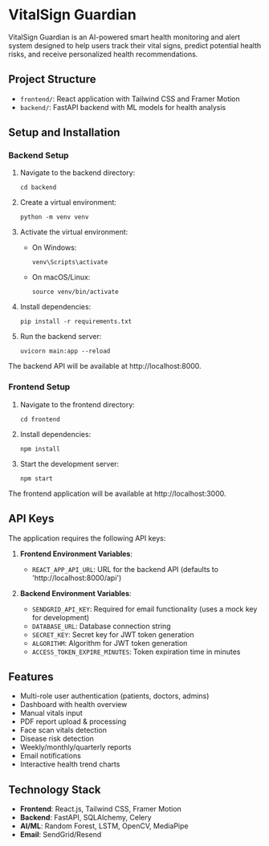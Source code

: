 # VitalSign Guardian

VitalSign Guardian is an AI-powered smart health monitoring and alert system designed to help users track their vital signs, predict potential health risks, and receive personalized health recommendations.

## Project Structure

- `frontend/`: React application with Tailwind CSS and Framer Motion
- `backend/`: FastAPI backend with ML models for health analysis

## Setup and Installation

### Backend Setup

1. Navigate to the backend directory:
   ```
   cd backend
   ```

2. Create a virtual environment:
   ```
   python -m venv venv
   ```

3. Activate the virtual environment:
   - On Windows:
     ```
     venv\Scripts\activate
     ```
   - On macOS/Linux:
     ```
     source venv/bin/activate
     ```

4. Install dependencies:
   ```
   pip install -r requirements.txt
   ```

5. Run the backend server:
   ```
   uvicorn main:app --reload
   ```

The backend API will be available at http://localhost:8000.

### Frontend Setup

1. Navigate to the frontend directory:
   ```
   cd frontend
   ```

2. Install dependencies:
   ```
   npm install
   ```

3. Start the development server:
   ```
   npm start
   ```

The frontend application will be available at http://localhost:3000.

## API Keys

The application requires the following API keys:

1. **Frontend Environment Variables**:
   - `REACT_APP_API_URL`: URL for the backend API (defaults to 'http://localhost:8000/api')

2. **Backend Environment Variables**:
   - `SENDGRID_API_KEY`: Required for email functionality (uses a mock key for development)
   - `DATABASE_URL`: Database connection string
   - `SECRET_KEY`: Secret key for JWT token generation
   - `ALGORITHM`: Algorithm for JWT token generation
   - `ACCESS_TOKEN_EXPIRE_MINUTES`: Token expiration time in minutes

## Features

- Multi-role user authentication (patients, doctors, admins)
- Dashboard with health overview
- Manual vitals input
- PDF report upload & processing
- Face scan vitals detection
- Disease risk detection
- Weekly/monthly/quarterly reports
- Email notifications
- Interactive health trend charts

## Technology Stack

- **Frontend**: React.js, Tailwind CSS, Framer Motion
- **Backend**: FastAPI, SQLAlchemy, Celery
- **AI/ML**: Random Forest, LSTM, OpenCV, MediaPipe
- **Email**: SendGrid/Resend